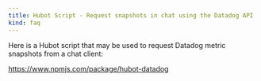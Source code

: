 ```yaml
---
title: Hubot Script - Request snapshots in chat using the Datadog API
kind: faq
---
```


Here is a Hubot script that may be used to request Datadog metric snapshots from a chat client:

https://www.npmjs.com/package/hubot-datadog